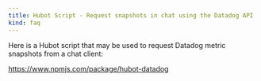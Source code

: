 ```yaml
---
title: Hubot Script - Request snapshots in chat using the Datadog API
kind: faq
---
```


Here is a Hubot script that may be used to request Datadog metric snapshots from a chat client:

https://www.npmjs.com/package/hubot-datadog